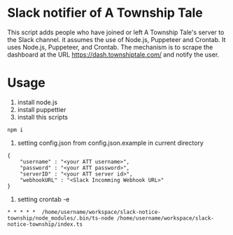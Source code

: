 # Slack notifier of A Township Tale

This script adds people who have joined or left A Township Tale's server to the Slack channel. it assumes the use of Node.js, Puppeteer and Crontab. It uses Node.js, Puppeteer, and Crontab. The mechanism is to scrape the dashboard at the URL https://dash.townshiptale.com/ and notify the user.

# Usage

1. install node.js
1. install puppettier
1. install this scripts

```
npm i
```

1. setting config.json from config.json.example in current directory

```
{
    "username" : "<your ATT username>",
    "password" : "<your ATT password>",
    "serverID" : "<your ATT server id>",
    "webhookURL" : "<Slack Incomming Webhook URL>"
}
```

1. setting crontab -e

```
* * * * *  /home/username/workspace/slack-notice-township/node_modules/.bin/ts-node /home/username/workspace/slack-notice-township/index.ts
```
